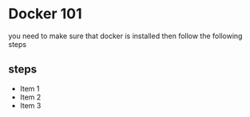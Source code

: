 # Docker 101
you need to make sure that docker is installed then follow the following steps
## steps
* Item 1
* Item 2
* Item 3
